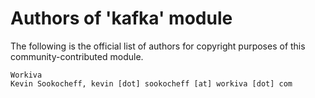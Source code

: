 # Authors of 'kafka' module

The following is the official list of authors for copyright purposes of this community-contributed module.

    Workiva
    Kevin Sookocheff, kevin [dot] sookocheff [at] workiva [dot] com
